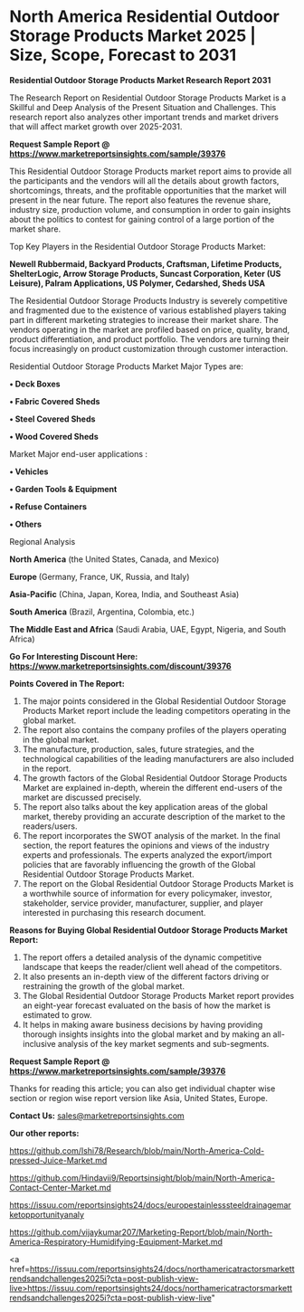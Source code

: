 # North America Residential Outdoor Storage Products Market 2025 | Size, Scope, Forecast to 2031

<strong>Residential Outdoor Storage Products Market Research Report 2031</strong>

The Research Report on Residential Outdoor Storage Products Market is a Skillful and Deep Analysis of the Present Situation and Challenges. This research report also analyzes other important trends and market drivers that will affect market growth over 2025-2031.

<strong>Request Sample Report @ <a href=https://www.marketreportsinsights.com/sample/39376>https://www.marketreportsinsights.com/sample/39376</a></strong>

This Residential Outdoor Storage Products market report aims to provide all the participants and the vendors will all the details about growth factors, shortcomings, threats, and the profitable opportunities that the market will present in the near future. The report also features the revenue share, industry size, production volume, and consumption in order to gain insights about the politics to contest for gaining control of a large portion of the market share.

Top Key Players in the Residential Outdoor Storage Products Market:

<strong>Newell Rubbermaid, Backyard Products, Craftsman, Lifetime Products, ShelterLogic, Arrow Storage Products, Suncast Corporation, Keter (US Leisure), Palram Applications, US Polymer, Cedarshed, Sheds USA</strong>

The Residential Outdoor Storage Products Industry is severely competitive and fragmented due to the existence of various established players taking part in different marketing strategies to increase their market share. The vendors operating in the market are profiled based on price, quality, brand, product differentiation, and product portfolio. The vendors are turning their focus increasingly on product customization through customer interaction.

Residential Outdoor Storage Products Market Major Types are:

<strong>•  Deck Boxes

•  Fabric Covered Sheds

•  Steel Covered Sheds

•  Wood Covered Sheds</strong>

Market Major end-user applications :

<strong>•  Vehicles

•  Garden Tools & Equipment

•  Refuse Containers

•  Others</strong>

Regional Analysis

</u><strong><b>North America</b></strong> (the United States, Canada, and Mexico)

<strong><b>Europe </b></strong>(Germany, France, UK, Russia, and Italy)

<strong><b>Asia-Pacific</b></strong> (China, Japan, Korea, India, and Southeast Asia)

<strong><b>South America</b></strong> (Brazil, Argentina, Colombia, etc.)

<strong><b>The Middle East and Africa</b></strong> (Saudi Arabia, UAE, Egypt, Nigeria, and South Africa)

<strong>Go For Interesting Discount Here: <a href=https://www.marketreportsinsights.com/discount/39376>https://www.marketreportsinsights.com/discount/39376</a></strong>

<strong>Points Covered in The Report:</strong>
<ol>
  <li>The major points considered in the Global Residential Outdoor Storage Products Market report include the leading competitors operating in the global market.</li>
  <li>The report also contains the company profiles of the players operating in the global market.</li>
  <li>The manufacture, production, sales, future strategies, and the technological capabilities of the leading manufacturers are also included in the report.</li>
  <li>The growth factors of the Global Residential Outdoor Storage Products Market are explained in-depth, wherein the different end-users of the market are discussed precisely.</li>
  <li>The report also talks about the key application areas of the global market, thereby providing an accurate description of the market to the readers/users.</li>
  <li>The report incorporates the SWOT analysis of the market. In the final section, the report features the opinions and views of the industry experts and professionals. The experts analyzed the export/import policies that are favorably influencing the growth of the Global Residential Outdoor Storage Products Market.</li>
  <li>The report on the Global Residential Outdoor Storage Products Market is a worthwhile source of information for every policymaker, investor, stakeholder, service provider, manufacturer, supplier, and player interested in purchasing this research document.</li>
</ol>
<strong>Reasons for Buying Global Residential Outdoor Storage Products Market Report:</strong>

<ol>
  <li>The report offers a detailed analysis of the dynamic competitive landscape that keeps the reader/client well ahead of the competitors.</li>
  <li>It also presents an in-depth view of the different factors driving or restraining the growth of the global market.</li>
  <li>The Global Residential Outdoor Storage Products Market report provides an eight-year forecast evaluated on the basis of how the market is estimated to grow.</li>
  <li>It helps in making aware business decisions by having providing thorough insights insights into the global market and by making an all-inclusive analysis of the key market segments and sub-segments.</li>
</ol>
<strong>Request Sample Report @ <a href=https://www.marketreportsinsights.com/sample/39376>https://www.marketreportsinsights.com/sample/39376</a></strong>


Thanks for reading this article; you can also get individual chapter wise section or region wise report version like Asia, United States, Europe.

<strong>Contact Us:</strong>
sales@marketreportsinsights.com

<strong>Our other reports:</strong>

<a href=https://github.com/Ishi78/Research/blob/main/North-America-Cold-pressed-Juice-Market.md>https://github.com/Ishi78/Research/blob/main/North-America-Cold-pressed-Juice-Market.md</a>

<a href=https://github.com/Hindavii9/Reportsinsight/blob/main/North-America-Contact-Center-Market.md>https://github.com/Hindavii9/Reportsinsight/blob/main/North-America-Contact-Center-Market.md</a>

<a href=https://issuu.com/reportsinsights24/docs/europestainlesssteeldrainagemarketopportunityanaly>https://issuu.com/reportsinsights24/docs/europestainlesssteeldrainagemarketopportunityanaly</a>

<a href=https://github.com/vijaykumar207/Marketing-Report/blob/main/North-America-Respiratory-Humidifying-Equipment-Market.md>https://github.com/vijaykumar207/Marketing-Report/blob/main/North-America-Respiratory-Humidifying-Equipment-Market.md</a>

<a href=https://issuu.com/reportsinsights24/docs/northamericatractorsmarkettrendsandchallenges2025i?cta=post-publish-view-live>https://issuu.com/reportsinsights24/docs/northamericatractorsmarkettrendsandchallenges2025i?cta=post-publish-view-live</a>"
